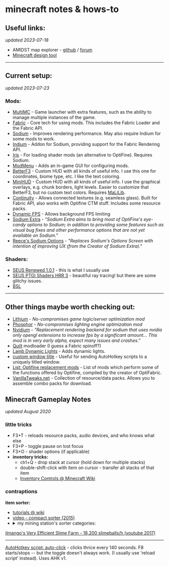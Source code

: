 # minecraft notes & hows-to

## Useful links:
*updated 2023-07-18*
- AMIDST map explorer - [github](https://github.com/toolbox4minecraft/amidst#amidst) / [forum](https://www.minecraftforum.net/forums/mapping-and-modding-java-edition/minecraft-tools/2970854-amidst-map-explorer-for-minecraft-1-14-and-later)
- [Minecraft design tool]
__________________

## Current setup:
*updated 2023-07-23*

### Mods:
  - [MultiMC] - Game launcher with extra features, such as the ability to manage multiple instances of the game.
  - [Fabric] - Core tech for using mods.  This includes the Fabric Loader and the Fabric API. 
  - [Sodium] - Improves rendering performance.  May also require Indium for some mods to work.
  - [Indium] - Addon for Sodium, providing support for the Fabric Rendering API.
  - [Iris] - For loading shader mods (an alternative to OptiFine).  Requires Sodium.
  - [ModMenu] - Adds an in-game GUI for configuring mods.
  - [BetterF3] - Custom HUD with all kinds of useful info. I use this one for coordinates, biome type, etc. I like the text coloring.
  - [MiniHUD] - Custom HUD with all kinds of useful info.  I use the graphical overlays, e.g. chunk borders, light levels. Easier to customize that BetterF3, but no custom text colors.  Requires [MaLiLib].
  - [Continuity] - Allows connected textures (e.g. seamless glass).  Built for Fabric API, also works with Optifine CTM stuff. Includes some resource packs.
  - [Dynamic FPS] - Allows background FPS limiting
  - [Sodium Extra] - *"Sodium Extra aims to bring most of OptiFine's eye-candy options to Sodium; in addition to providing some features such as visual bug fixes and other performance options that are not yet available on Sodium."*
  - [Reece's Sodium Options] - *"Replaces Sodium's Options Screen with intention of improving UX (from the Creator of Sodium Extra)."*

### Shaders:
  - [SEUS Renewed 1.0.1](https://www.sonicether.com/seus/) - this is what I usually use
  - [SEUS PTGI Shaders HRR 3](https://www.patreon.com/posts/download-seus-3-60268558) - beautiful ray tracing! but there are some glitchy issues.
  - [BSL](https://bitslablab.com/bslshaders/)

__________________

## Other things maybe worth checking out:
  - [Lithium] - *No-compromises game logic/server optimization mod*
  - [Phosphor] - *No-compromises lighting engine optimization mod*
  - [Nvidium] - *"Replacement rendering backend for sodium that uses nvidia only opengl extensions to increase fps by a significant amount... This mod is in very early alpha, expect many issues and crashes."*
  - [Quilt] modloader (I guess a Fabric spinoff?)
  - [Lamb Dynamic Lights](https://www.curseforge.com/minecraft/mc-mods/lambdynamiclights) - Adds dynamic lights.
  - [custom window title](https://www.curseforge.com/minecraft/mc-mods/custom-window-title) - Useful for sending AutoHotkey scripts to a uniquely titled window.
  - [List: Optifine replacement mods](https://lambdaurora.dev/optifine_alternatives/) - List of mods which perform some of the functions offered by Optifine, compiled by the creator of OptiFabric.
  - [VanillaTweaks.net](https://www.vanillatweaks.net) - Collection of resource/data packs.  Allows you to assemble combo packs for download.

## Minecraft Gameplay Notes

*updated August 2020*

### little tricks
- F3+T - reloads resource packs, audio devices, and who knows what else
- F3+P - toggle pause on lost focus
- F3+O - shader options (if applicable)
- __inventory tricks:__
  - ctrl+Q - drop stack at cursor (hold down for multiple stacks)
  - double-shift-click with item on cursor - transfer all stacks of that item
  - [Inventory Controls @ Minecraft Wiki](https://minecraft.fandom.com/wiki/Inventory#Managing_inventory)
     
### contraptions

**item sorter:**
- [tutorials @ wiki](https://minecraft.gamepedia.com/Tutorials/Hopper)
- [video - compact sorter (2015)](https://www.youtube.com/watch?v=bx4VULALtqE)
- <details>
  <summary>my mining station's sorter categories:</summary>
  <ol>
    <li> cobblestone
    <li> stone
    <li> diorite
    <li> granite
    <li> andesite
    <li> dirt
    <li> gravel
    <li> coal
    <li>iron
    <li>  gold
    <li>  redstone dust
    <li>  lapis lazuli
    <li>  diamond
    <li>  flint
    <li>  obsidian
    <li>  unsorted:
    <ul>
      <li> emerald
      <li> all ores
    </ul>
  </ol>
  </details>

[ilmango's Very Efficient Slime Farm - 18,200 slimeballs/h (youtube 2017)](https://youtu.be/NBTN_oniHMo)
___
[AutoHotkey script: auto-click](assets/MC_clicker_2_1.16.ahk) - clicks thrice every 140 seconds. F8 starts/stops -- but the toggle doesn't always work. (I usually use 'reload script' instead). Uses AHK v1.

<!-- Page Links ---------->

[Amidst]: https://github.com/toolbox4minecraft/amidst
[BetterF3]: https://modrinth.com/mod/modmenu
[Continuity]: https://modrinth.com/mod/continuity
[Dynamic FPS]: https://modrinth.com/mod/dynamic-fps
[Fabric]: https://fabricmc.net/
[Indium]: https://modrinth.com/mod/indium
[Iris]: https://irisshaders.dev/
[Lithium]: https://modrinth.com/mod/lithium
[MaLiLib]: https://legacy.curseforge.com/minecraft/mc-mods/malilib
[MiniHUD]: https://www.curseforge.com/minecraft/mc-mods/minihud
[Minecraft design tool]: https://mcdesign.michd.me/
[ModMenu]: https://modrinth.com/mod/modmenu
[MultiMC]: https://multimc.org/
[Nvidium]: https://modrinth.com/mod/nvidium
[Phosphor]: https://modrinth.com/mod/phosphor
[Quilt]: https://quiltmc.org/en/
[Reece's Sodium Options]: https://modrinth.com/mod/reeses-sodium-options
[SEUS]: https://www.patreon.com/sonicether
[Sodium Extra]: https://modrinth.com/mod/sodium-extra
[Sodium]: https://modrinth.com/mod/sodium